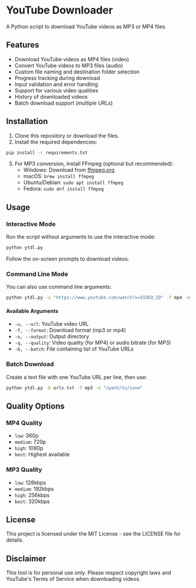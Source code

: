 # YouTube Downloader

A Python script to download YouTube videos as MP3 or MP4 files.

## Features

- Download YouTube videos as MP4 files (video)
- Convert YouTube videos to MP3 files (audio)
- Custom file naming and destination folder selection
- Progress tracking during download
- Input validation and error handling
- Support for various video qualities
- History of downloaded videos
- Batch download support (multiple URLs)

## Installation

1. Clone this repository or download the files.
2. Install the required dependencies:

```bash
pip install -r requirements.txt
```

3. For MP3 conversion, install FFmpeg (optional but recommended):
   - Windows: Download from [ffmpeg.org](https://ffmpeg.org/download.html)
   - macOS: `brew install ffmpeg`
   - Ubuntu/Debian: `sudo apt install ffmpeg`
   - Fedora: `sudo dnf install ffmpeg`

## Usage

### Interactive Mode

Run the script without arguments to use the interactive mode:

```bash
python ytdl.py
```

Follow the on-screen prompts to download videos.

### Command Line Mode

You can also use command line arguments:

```bash
python ytdl.py -u "https://www.youtube.com/watch?v=VIDEO_ID" -f mp4 -o "/path/to/save" -q high
```

#### Available Arguments

- `-u, --url`: YouTube video URL
- `-f, --format`: Download format (mp3 or mp4)
- `-o, --output`: Output directory
- `-q, --quality`: Video quality (for MP4) or audio bitrate (for MP3)
- `-b, --batch`: File containing list of YouTube URLs

### Batch Download

Create a text file with one YouTube URL per line, then use:

```bash
python ytdl.py -b urls.txt -f mp3 -o "/path/to/save"
```

## Quality Options

### MP4 Quality

- `low`: 360p
- `medium`: 720p
- `high`: 1080p
- `best`: Highest available

### MP3 Quality

- `low`: 128kbps
- `medium`: 192kbps
- `high`: 256kbps
- `best`: 320kbps

## License

This project is licensed under the MIT License - see the LICENSE file for details.

## Disclaimer

This tool is for personal use only. Please respect copyright laws and YouTube's Terms of Service when downloading videos.